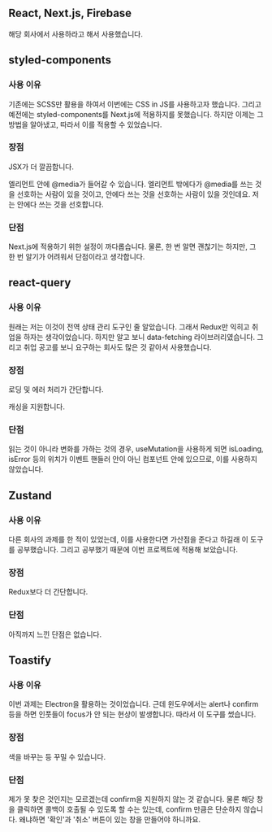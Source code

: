 ## React, Next.js, Firebase

해당 회사에서 사용하라고 해서 사용했습니다.

## styled-components

### 사용 이유

기존에는 SCSS만 활용을 하여서 이번에는 CSS in JS를 사용하고자 했습니다. 그리고 예전에는 styled-components를 Next.js에 적용하지를 못했습니다. 하지만 이제는 그 방법을 알아냈고, 따라서 이를 적용할 수 있었습니다.

### 장점

JSX가 더 깔끔합니다.

엘리먼트 안에 @media가 들어갈 수 있습니다. 엘리먼트 밖에다가 @media를 쓰는 것을 선호하는 사람이 있을 것이고, 안에다 쓰는 것을 선호하는 사람이 있을 것인데요. 저는 안에다 쓰는 것을 선호합니다.

### 단점

Next.js에 적용하기 위한 설정이 까다롭습니다. 물론, 한 번 알면 괜찮기는 하지만, 그 한 번 알기가 어려워서 단점이라고 생각합니다.

## react-query

### 사용 이유

원래는 저는 이것이 전역 상태 관리 도구인 줄 알았습니다. 그래서 Redux만 익히고 취업을 하자는 생각이었습니다. 하지만 알고 보니 data-fetching 라이브러리였습니다. 그리고 취업 공고를 보니 요구하는 회사도 많은 것 같아서 사용했습니다.

### 장점

로딩 및 에러 처리가 간단합니다.

캐싱을 지원합니다.

### 단점

읽는 것이 아니라 변화를 가하는 것의 경우, useMutation을 사용하게 되면 isLoading, isError 등의 위치가 이벤트 핸들러 안이 아닌 컴포넌트 안에 있으므로, 이를 사용하지 않았습니다.

## Zustand

### 사용 이유

다른 회사의 과제를 한 적이 있었는데, 이를 사용한다면 가산점을 준다고 하길래 이 도구를 공부했습니다. 그리고 공부했기 때문에 이번 프로젝트에 적용해 보았습니다.

### 장점

Redux보다 더 간단합니다.

### 단점

아직까지 느낀 단점은 없습니다.

## Toastify

### 사용 이유

이번 과제는 Electron을 활용하는 것이었습니다. 근데 윈도우에서는 alert나 confirm 등을 하면 인풋들이 focus가 안 되는 현상이 발생합니다. 따라서 이 도구를 썼습니다.

### 장점

색을 바꾸는 등 꾸밀 수 있습니다.

### 단점

제가 못 찾은 것인지는 모르겠는데 confirm을 지원하지 않는 것 같습니다. 물론 해당 창을 클릭하면 콜백이 호출될 수 있도록 할 수는 있는데, confirm 만큼은 단순하지 않습니다. 왜냐하면 '확인'과 '취소' 버튼이 있는 창을 만들어야 하니까요.
